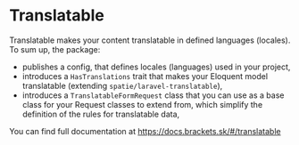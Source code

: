 # Translatable

Translatable makes your content translatable in defined languages (locales). To sum up, the package:
- publishes a config, that defines locales (languages) used in your project,
- introduces a `HasTranslations` trait that makes your Eloquent model translatable (extending `spatie/laravel-translatable`),
- introduces a `TranslatableFormRequest` class that you can use as a base class for your Request classes to extend from, which simplify the definition of the rules for translatable data,

You can find full documentation at https://docs.brackets.sk/#/translatable
